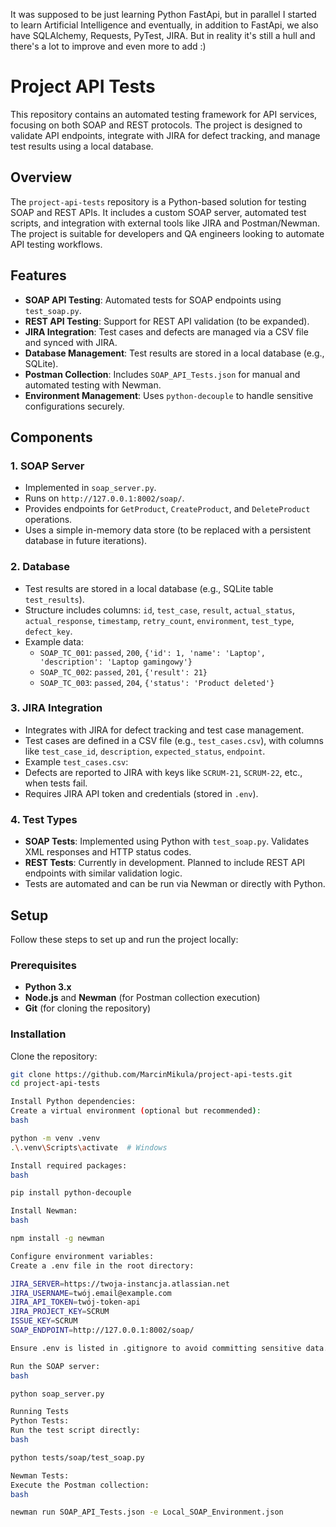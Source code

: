 It was supposed to be just learning Python FastApi, but in parallel I started to learn Artificial Intelligence and eventually, in addition to FastApi, we also have SQLAlchemy, Requests, PyTest, JIRA.
But in reality it's still a hull and there's a lot to improve and even more to add :)

# Project API Tests

This repository contains an automated testing framework for API services, focusing on both SOAP and REST protocols. The project is designed to validate API endpoints, integrate with JIRA for defect tracking, and manage test results using a local database.

## Overview

The `project-api-tests` repository is a Python-based solution for testing SOAP and REST APIs. It includes a custom SOAP server, automated test scripts, and integration with external tools like JIRA and Postman/Newman. The project is suitable for developers and QA engineers looking to automate API testing workflows.

## Features

- **SOAP API Testing**: Automated tests for SOAP endpoints using `test_soap.py`.
- **REST API Testing**: Support for REST API validation (to be expanded).
- **JIRA Integration**: Test cases and defects are managed via a CSV file and synced with JIRA.
- **Database Management**: Test results are stored in a local database (e.g., SQLite).
- **Postman Collection**: Includes `SOAP_API_Tests.json` for manual and automated testing with Newman.
- **Environment Management**: Uses `python-decouple` to handle sensitive configurations securely.

## Components

### 1. SOAP Server
- Implemented in `soap_server.py`.
- Runs on `http://127.0.0.1:8002/soap/`.
- Provides endpoints for `GetProduct`, `CreateProduct`, and `DeleteProduct` operations.
- Uses a simple in-memory data store (to be replaced with a persistent database in future iterations).

### 2. Database
- Test results are stored in a local database (e.g., SQLite table `test_results`).
- Structure includes columns: `id`, `test_case`, `result`, `actual_status`, `actual_response`, `timestamp`, `retry_count`, `environment`, `test_type`, `defect_key`.
- Example data:
  - `SOAP_TC_001`: `passed`, `200`, `{'id': 1, 'name': 'Laptop', 'description': 'Laptop gamingowy'}`
  - `SOAP_TC_002`: `passed`, `201`, `{'result': 21}`
  - `SOAP_TC_003`: `passed`, `204`, `{'status': 'Product deleted'}`

### 3. JIRA Integration
- Integrates with JIRA for defect tracking and test case management.
- Test cases are defined in a CSV file (e.g., `test_cases.csv`), with columns like `test_case_id`, `description`, `expected_status`, `endpoint`.
- Example `test_cases.csv`:
- Defects are reported to JIRA with keys like `SCRUM-21`, `SCRUM-22`, etc., when tests fail.
- Requires JIRA API token and credentials (stored in `.env`).

### 4. Test Types
- **SOAP Tests**: Implemented using Python with `test_soap.py`. Validates XML responses and HTTP status codes.
- **REST Tests**: Currently in development. Planned to include REST API endpoints with similar validation logic.
- Tests are automated and can be run via Newman or directly with Python.

## Setup

Follow these steps to set up and run the project locally:

### Prerequisites
- **Python 3.x**
- **Node.js** and **Newman** (for Postman collection execution)
- **Git** (for cloning the repository)

### Installation
Clone the repository:
 ```bash
 git clone https://github.com/MarcinMikula/project-api-tests.git
 cd project-api-tests

Install Python dependencies:
Create a virtual environment (optional but recommended):
bash

python -m venv .venv
.\.venv\Scripts\activate  # Windows

Install required packages:
bash

pip install python-decouple

Install Newman:
bash

npm install -g newman

Configure environment variables:
Create a .env file in the root directory:

JIRA_SERVER=https://twoja-instancja.atlassian.net
JIRA_USERNAME=twój.email@example.com
JIRA_API_TOKEN=twój-token-api
JIRA_PROJECT_KEY=SCRUM
ISSUE_KEY=SCRUM
SOAP_ENDPOINT=http://127.0.0.1:8002/soap/

Ensure .env is listed in .gitignore to avoid committing sensitive data.

Run the SOAP server:
bash

python soap_server.py

Running Tests
Python Tests:
Run the test script directly:
bash

python tests/soap/test_soap.py

Newman Tests:
Execute the Postman collection:
bash

newman run SOAP_API_Tests.json -e Local_SOAP_Environment.json

